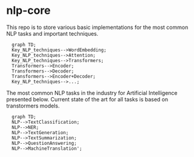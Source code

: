 # nlp-core

This repo is to store various basic implementations for the most common NLP tasks and important techniques.


```mermaid
  graph TD;
  Key_NLP_techniques-->WordEmbedding;
  Key_NLP_techniques-->Attention;
  Key_NLP_techniques-->Transformers;
  Transformers-->Encoder;
  Transformers-->Decoder;
  Transformers-->Encoder+Decoder;
  Key_NLP_techniques-->...;
```


The most common NLP tasks in the industry for Artificial Intelligence presented below. Current state of the art for all tasks is based on transtormers models.

```mermaid
  graph TD;
  NLP-->TextClassification;
  NLP-->NER;
  NLP-->TextGeneration;
  NLP-->TextSummarization;
  NLP-->QuestionAnswering;
  NLP-->MachineTranslation';
```


